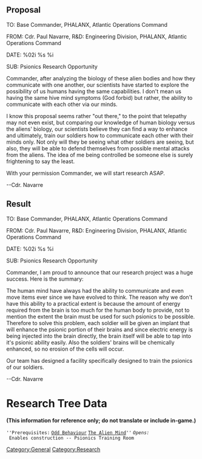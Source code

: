## Proposal

TO: Base Commander, PHALANX, Atlantic Operations Command

FROM: Cdr. Paul Navarre, R&D: Engineering Division, PHALANX, Atlantic
Operations Command

DATE: %02i %s %i

SUB: Psionics Research Opportunity

Commander, after analyzing the biology of these alien bodies and how
they communicate with one another, our scientists have started to
explore the possibility of us humans having the same capabilities. I
don't mean us having the same hive mind symptoms (God forbid) but
rather, the ability to communicate with each other via our minds.

I know this proposal seems rather "out there," to the point that
telepathy may not even exist, but comparing our knowledge of human
biology versus the aliens' biology, our scientists believe they can find
a way to enhance and ultimately, train our soldiers how to communicate
each other with their minds only. Not only will they be seeing what
other soldiers are seeing, but also, they will be able to defend
themselves from possible mental attacks from the aliens. The idea of me
being controlled be someone else is surely frightening to say the least.

With your permission Commander, we will start research ASAP.

--Cdr. Navarre

## Result

TO: Base Commander, PHALANX, Atlantic Operations Command

FROM: Cdr. Paul Navarre, R&D: Engineering Division, PHALANX, Atlantic
Operations Command

DATE: %02i %s %i

SUB: Psionics Research Opportunity

Commander, I am proud to announce that our research project was a huge
success. Here is the summary:

The human mind have always had the ability to communicate and even move
items ever since we have evolved to think. The reason why we don't have
this ability to a practical extent is because the amount of energy
required from the brain is too much for the human body to provide, not
to mention the extent the brain must be used for such psionics to be
possible. Therefore to solve this problem, each soldier will be given an
implant that will enhance the psionic portion of their brains and since
electric energy is being injected into the brain directly, the brain
itself will be able to tap into it's psionic ability easily. Also the
soldiers' brains will be chemically enhanced, so no erosion of the cells
will occur.

Our team has designed a facility specifically designed to train the
psionics of our soldiers.

--Cdr. Navarre

# Research Tree Data

**(This information for reference only; do not translate or include
in-game.)**

`''Prerequisites:`
[`Odd Behaviour`](Aliens/Odd_Behaviour "wikilink")
[`The Alien Mind`](Aliens/The_Alien_Mind "wikilink")`''`
*`Opens:`*
` Enables construction -- Psionics Training Room`

[Category:General](Category:General "wikilink")
[Category:Research](Category:Research "wikilink")